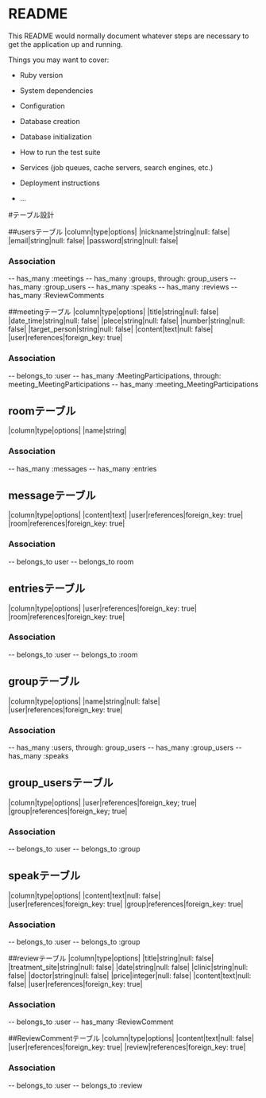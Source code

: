 # README

This README would normally document whatever steps are necessary to get the
application up and running.

Things you may want to cover:

* Ruby version

* System dependencies

* Configuration

* Database creation

* Database initialization

* How to run the test suite

* Services (job queues, cache servers, search engines, etc.)

* Deployment instructions

* ...

#テーブル設計

##usersテーブル
|column|type|options|
|nickname|string|null: false|
|email|string|null: false|
|password|string|null: false|
### Association
-- has_many :meetings
-- has_many :groups, through: group_users
-- has_many :group_users
-- has_many :speaks
-- has_many :reviews
-- has_many :ReviewComments

##meetingテーブル
|column|type|options|
|title|string|null: false|
|date_time|string|null: false|
|plece|string|null: false|
|number|string|null: false|
|target_person|string|null: false|
|content|text|null: false|
|user|references|foreign_key: true|
### Association
-- belongs_to :user
-- has_many :MeetingParticipations, through: meeting_MeetingParticipations
-- has_many :meeting_MeetingParticipations


## roomテーブル
|column|type|options|
|name|string|
### Association
-- has_many :messages
-- has_many :entries


## messageテーブル
|column|type|options|
|content|text|
|user|references|foreign_key: true|
|room|references|foreign_key: true|
### Association
-- belongs_to user
-- belongs_to room


## entriesテーブル
|column|type|options|
|user|references|foreign_key: true|
|room|references|foreign_key: true|
### Association
-- belongs_to :user
-- belongs_to :room



## groupテーブル
|column|type|options|
|name|string|null: false|
|user|references|foreign_key: true|
### Association
-- has_many :users, through: group_users
-- has_many :group_users
-- has_many :speaks


## group_usersテーブル
|column|type|options|
|user|references|foreign_key; true|
|group|references|foreign_key; true|
### Association
-- belongs_to :user
-- belongs_to :group

## speakテーブル
|column|type|options|
|content|text|null: false|
|user|references|foreign_key: true|
|group|references|foreign_key: true|
### Association
-- belongs_to :user
-- belongs_to :group


##reviewテーブル
|column|type|options|
|title|string|null: false|
|treatment_site|string|null: false|
|date|string|null: false|
|clinic|string|null: false|
|doctor|string|null: false|
|price|integer|null: false|
|content|text|null: false|
|user|references|foreign_key: true|
### Association
-- belongs_to :user
-- has_many :ReviewComment

##ReviewCommentテーブル
|column|type|options|
|content|text|null: false|
|user|references|foreign_key: true|
|review|references|foreign_key: true|
### Association
-- belongs_to :user
-- belongs_to :review